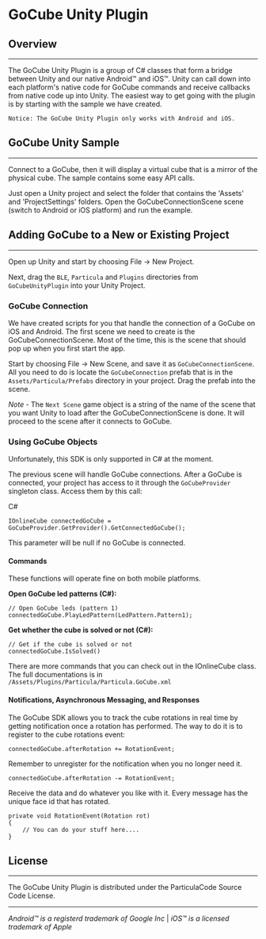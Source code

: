 # GoCube Unity Plugin

## Overview

---

The GoCube Unity Plugin is a group of C# classes that form a bridge between Unity and our native Android™ and iOS™. Unity can call down into each platform's native code for GoCube commands and receive callbacks from native code up into Unity.  The easiest way to get going with the plugin is by starting with the sample we have created.

	Notice: The GoCube Unity Plugin only works with Android and iOS.
	
## GoCube Unity Sample

---

Connect to a GoCube, then it will display a virtual cube that is a mirror of the physical cube. The sample contains some easy API calls.

Just open a Unity project and select the folder that contains the 'Assets' and 'ProjectSettings' folders.
Open the GoCubeConnectionScene scene (switch to Android or iOS platform) and run the example.
	
## Adding GoCube to a New or Existing Project

---

Open up Unity and start by choosing File -> New Project.

Next, drag the `BLE`, `Particula` and `Plugins`  directories from `GoCubeUnityPlugin` into your Unity Project.

### GoCube Connection

We have created scripts for you that handle the connection of a GoCube on iOS and Android. The first scene we need to create is the GoCubeConnectionScene.  Most of the time, this is the scene that should pop up when you first start the app.  

Start by choosing File -> New Scene, and save it as `GoCubeConnectionScene`.  All you need to do is locate the `GoCubeConnection` prefab that is in the `Assets/Particula/Prefabs` directory in your project.  Drag the prefab into the scene.  

*Note* - The `Next Scene` game object is a string of the name of the scene that you want Unity to load after the GoCubeConnectionScene is done.  It will proceed to the scene after it connects to GoCube.   

### Using GoCube Objects

Unfortunately, this SDK is only supported in C# at the moment.

The previous scene will handle GoCube connections.  After a GoCube is connected, your project has access to it through the `GoCubeProvider` singleton class.  Access them by this call:

C#
	
	IOnlineCube connectedGoCube = GoCubeProvider.GetProvider().GetConnectedGoCube();

		
This parameter will be null if no GoCube is connected.

#### Commands

These functions will operate fine on both mobile platforms.  

**Open GoCube led patterns (C#):**

	// Open GoCube leds (pattern 1)
	connectedGoCube.PlayLedPattern(LedPattern.Pattern1);
  
**Get whether the cube is solved or not (C#):**

	// Get if the cube is solved or not
	connectedGoCube.IsSolved()  
	
There are more commands that you can check out in the IOnlineCube class. 
The full documentations is in `/Assets/Plugins/Particula/Particula.GoCube.xml`

#### Notifications, Asynchronous Messaging, and Responses

The GoCube SDK allows you to track the cube rotations in real time by getting notification once a rotation has performed.
The way to do it is to register to the cube rotations event:

	connectedGoCube.afterRotation += RotationEvent;
	
Remember to unregister for the notification when you no longer need it.

	connectedGoCube.afterRotation -= RotationEvent;

Receive the data and do whatever you like with it.  Every message has the unique face id that has rotated.

	private void RotationEvent(Rotation rot) 
	{
		// You can do your stuff here....
	}

## License

---
The GoCube Unity Plugin is distributed under the ParticulaCode Source Code License.

---

*Android™ is a registerd trademark of Google Inc* |
*iOS™ is a licensed trademark of Apple*
